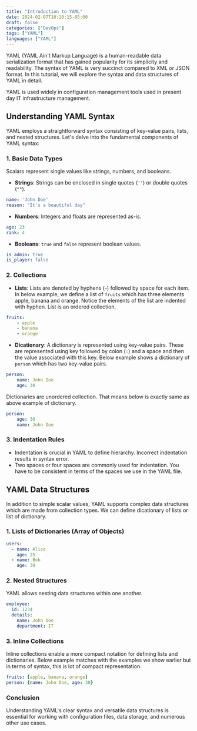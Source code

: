 ```yaml
---
title: "Introduction to YAML"
date: 2024-02-07T10:10:15-05:00
draft: false
categories: ["DevOps"]
tags: ["YAML"]
languages: ["YAML"]
---
```


YAML (YAML Ain't Markup Language) is a human-readable data serialization format that has gained popularity for its simplicity and readability. The syntax of YAML is very succinct compared to XML or JSON format. In this tutorial, we will explore the syntax and data structures of YAML in detail.
<!--more-->

YAML is used widely in configuration management tools used in present day IT infrastructure management.

## Understanding YAML Syntax

YAML employs a straightforward syntax consisting of key-value pairs, lists, and nested structures. Let's delve into the fundamental components of YAML syntax:

### 1. Basic Data Types

Scalars represent single values like strings, numbers, and booleans.

- **Strings**: Strings can be enclosed in single quotes (`''`) or double quotes (`""`).

```yml
name: 'John Doe'
reason: "It's a beautiful day"
```

- **Numbers**: Integers and floats are represented as-is.

```yml
age: 23
rank: 4
```

- **Booleans**: `true` and `false` represent boolean values.

```yml
is_admin: true
is_player: false
```

### 2. Collections
- **Lists**: Lists are denoted by hyphens (-) followed by space for each item. In below example, we define a list of `fruits` which has three elements apple, banana and orange. Notice the elements of the list are indented with hyphen. List is an ordered collection.

```yaml
fruits:
    - apple
    - banana
    - orange
```

- **Dicationary**: A dictionary is represented using key-value pairs. These are represented using key followed by colon (`:`) and a space and then the value associated with this key. Below example shows a dictionary of `person` which has two key-value pairs. 

```yaml
person:
    name: John Doe
    age: 30
```

Dictionaries are unordered collection. That means below is exactly same as above example of dictionary.

```yaml
person:
    age: 30
    name: John Doe
```

### 3. Indentation Rules
- Indentation is crucial in YAML to define hierarchy. Incorrect indentation results in syntax error.
- Two spaces or four spaces are commonly used for indentation. You have to be consistent in terms of the spaces we use in the YAML file.

## YAML Data Structures

In addition to simple scalar values, YAML supports complex data structures which are made from collection types. We can define dicationary of lists or list of dictionary.

### 1. Lists of Dictionaries (Array of Objects)

```yaml
users:
  - name: Alice
    age: 25
  - name: Bob
    age: 30
```

### 2. Nested Structures

YAML allows nesting data structures within one another.

```yaml
employee:
  id: 1234
  details:
    name: John Doe
    department: IT
```

### 3. Inline Collections

Inline collections enable a more compact notation for defining lists and dictionaries. Below example matches with the examples we show earlier but in terms of syntax, this is lot of compact representation.

```yaml
fruits: [apple, banana, orange]
person: {name: John Doe, age: 30}
```

### Conclusion

Understanding YAML's clear syntax and versatile data structures is essential for working with configuration files, data storage, and numerous other use cases.